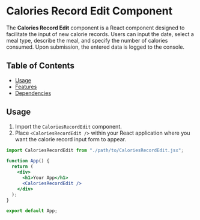 # Calories Record Edit Component

The **Calories Record Edit** component is a React component designed to facilitate the input of new calorie records. Users can input the date, select a meal type, describe the meal, and specify the number of calories consumed. Upon submission, the entered data is logged to the console.

## Table of Contents
- [Usage](#usage)
- [Features](#features)
- [Dependencies](#dependencies)


## Usage

1. Import the `CaloriesRecordEdit` component.
2. Place `<CaloriesRecordEdit />` within your React application where you want the calorie record input form to appear.

```jsx
import CaloriesRecordEdit from "./path/to/CaloriesRecordEdit.jsx";

function App() {
  return (
    <div>
      <h1>Your App</h1>
      <CaloriesRecordEdit />
    </div>
  );
}

export default App;
